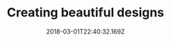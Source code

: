 ---
title: Creating beautiful designs
date: "2018-03-01T22:40:32.169Z"
layout: post
draft: true
path: "/posts/good-design"
category: "Webdesign"
tags:
  - "Typefaces"
  - "UX Design"
  - "Design Rules"
description: "What is good design and how can you actually achieve it? There are some easy guidelines to follow to avoid design pitfalls."
---